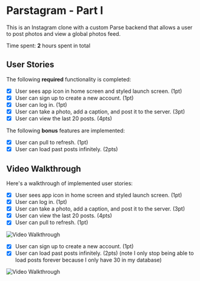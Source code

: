 # Parstagram - Part I

This is an Instagram clone with a custom Parse backend that allows a user to post photos and view a global photos feed.

Time spent: **2** hours spent in total

## User Stories

The following **required** functionality is completed:

- [X] User sees app icon in home screen and styled launch screen. (1pt)
- [X] User can sign up to create a new account. (1pt)
- [X] User can log in. (1pt)
- [X] User can take a photo, add a caption, and post it to the server. (3pt)
- [X] User can view the last 20 posts. (4pts)

The following **bonus** features are implemented:

- [x] User can pull to refresh. (1pt)
- [x] User can load past posts infinitely. (2pts)

## Video Walkthrough

Here's a walkthrough of implemented user stories:

- [X] User sees app icon in home screen and styled launch screen. (1pt)
- [X] User can log in. (1pt)
- [X] User can take a photo, add a caption, and post it to the server. (3pt)
- [X] User can view the last 20 posts. (4pts)
- [x] User can pull to refresh. (1pt)
<img src='http://g.recordit.co/DgWaRM5E72.gif' title='Video Walkthrough' width='' alt='Video Walkthrough' />


- [X] User can sign up to create a new account. (1pt)
- [x] User can load past posts infinitely. (2pts) (note I only stop being able to load posts forever because I only have 30 in my database)
<img src='http://g.recordit.co/CEjcDIuhXw.gif' title='Video Walkthrough' width='' alt='Video Walkthrough' />

